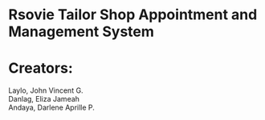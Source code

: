 # Rsovie Tailor Shop Appointment and Management System 


# Creators: 
Laylo, John Vincent G.  
Danlag, Eliza Jameah  
Andaya, Darlene Aprille P.
